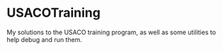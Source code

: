 # USACOTraining
My solutions to the USACO training program, as well as some utilities to help debug and run them.